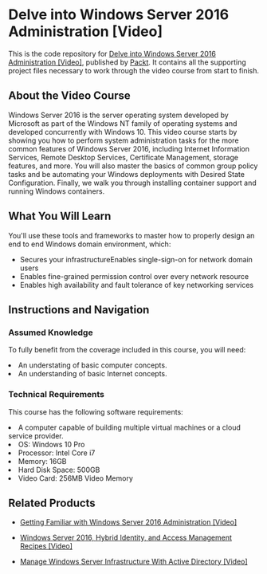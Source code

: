 # Delve into Windows Server 2016 Administration [Video]
This is the code repository for [Delve into Windows Server 2016 Administration [Video]](https://www.packtpub.com/virtualization-and-cloud/delve-windows-server-2016-administration-video?utm_source=github&utm_medium=repository&utm_campaign=9781788837774), published by [Packt](https://www.packtpub.com/?utm_source=github). It contains all the supporting project files necessary to work through the video course from start to finish.
## About the Video Course
Windows Server 2016 is the server operating system developed by Microsoft as part of the Windows NT family of operating systems and developed concurrently with Windows 10.
This video course starts by showing you how to perform system administration tasks for the more common features of Windows Server 2016, including Internet Information Services, Remote Desktop Services, Certificate Management, storage features, and more. You will also master the basics of common group policy tasks and be automating your Windows deployments with Desired State Configuration. 
Finally, we walk you through installing container support and running Windows containers.

<H2>What You Will Learn</H2>
<DIV class=book-info-will-learn-text>
<P>You'll use these tools and frameworks to master how to properly design an end to end Windows domain environment, which:</P>
<UL>
<LI>Secures your infrastructureEnables single-sign-on for network domain users 
<LI>Enables fine-grained permission control over every network resource 
<LI>Enables high availability and fault tolerance of key networking services </LI></UL></DIV>

## Instructions and Navigation
### Assumed Knowledge
To fully benefit from the coverage included in this course, you will need:<br/>
<LI>An understating of basic computer concepts.
<LI>An understanding of basic Internet concepts.

### Technical Requirements
This course has the following software requirements:<br/>
<LI>A computer capable of building multiple virtual machines or a cloud service provider.
<LI>OS: Windows 10 Pro
<LI>Processor: Intel Core i7
<LI>Memory: 16GB
<LI>Hard Disk Space: 500GB
<LI>Video Card: 256MB Video Memory 


## Related Products
* [Getting Familiar with Windows Server 2016 Administration [Video]](https://www.packtpub.com/virtualization-and-cloud/getting-familiar-windows-server-2016-administration-video?utm_source=github&utm_medium=repository&utm_campaign=9781788839846)

* [Windows Server 2016, Hybrid Identity, and Access Management Recipes [Video]](https://www.packtpub.com/networking-and-servers/windows-server-2016-hybrid-identity-and-access-management-recipes-video?utm_source=github&utm_medium=repository&utm_campaign=9781787125292)

* [Manage Windows Server Infrastructure With Active Directory [Video]](https://www.packtpub.com/networking-and-servers/manage-windows-server-infrastructure-active-directory-video?utm_source=github&utm_medium=repository&utm_campaign=9781789346992)

